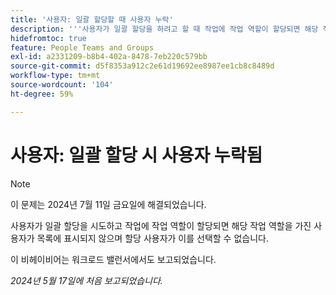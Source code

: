 ```yaml
---
title: '사용자: 일괄 할당할 때 사용자 누락'
description: '''사용자가 일괄 할당을 하려고 할 때 작업에 작업 역할이 할당되면 해당 작업 역할을 가진 사용자가 목록에 표시되지 않으므로 할당 사용자가 이를 선택할 수 없습니다. ”'
hidefromtoc: true
feature: People Teams and Groups
exl-id: a2331209-b8b4-402a-8478-7eb220c579bb
source-git-commit: d5f8353a912c2e61d19692ee8987ee1cb8c8489d
workflow-type: tm+mt
source-wordcount: '104'
ht-degree: 59%

---
```


# 사용자: 일괄 할당 시 사용자 누락됨

>[!NOTE]
>
>이 문제는 2024년 7월 11일 금요일에 해결되었습니다.

사용자가 일괄 할당을 시도하고 작업에 작업 역할이 할당되면 해당 작업 역할을 가진 사용자가 목록에 표시되지 않으며 할당 사용자가 이를 선택할 수 없습니다.

이 비헤이비어는 워크로드 밸런서에서도 보고되었습니다.

_2024년 5월 17일에 처음 보고되었습니다._
